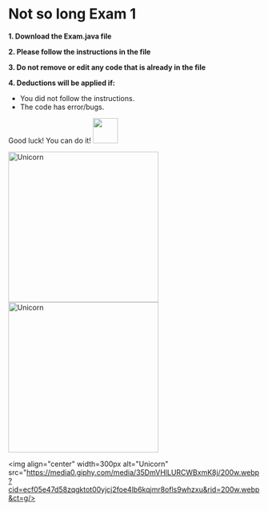 # Not so long Exam 1

**1. Download the Exam.java file**  

**2. Please follow the instructions in the file** 

**3. Do not remove or edit any code that is already in the file** 

**4. Deductions will be applied if:** 

- You did not follow the instructions.
- The code has error/bugs.

Good luck! You can do it! <img src="https://media.giphy.com/media/VgCDAzcKvsR6OM0uWg/giphy.gif" width="50" />

<img align="center" width=300px alt="Unicorn" src="https://media4.giphy.com/media/KztT2c4u8mYYUiMKdJ/200.webp?cid=ecf05e47d58zqgktot00yjcj2foe4lb6kqjmr8ofls9whzxu&rid=200.webp&ct=g"/>

<img align="center" width=300px alt="Unicorn" src="https://media1.giphy.com/media/Y0G6gc8CJu1ynAZ1nr/giphy.webp?cid=ecf05e47d58zqgktot00yjcj2foe4lb6kqjmr8ofls9whzxu&rid=giphy.webp&ct=g"/>


<img align="center" width=300px alt="Unicorn" src="https://media0.giphy.com/media/35DmVHlLURCWBxmK8j/200w.webp?cid=ecf05e47d58zqgktot00yjcj2foe4lb6kqjmr8ofls9whzxu&rid=200w.webp&ct=g/>




